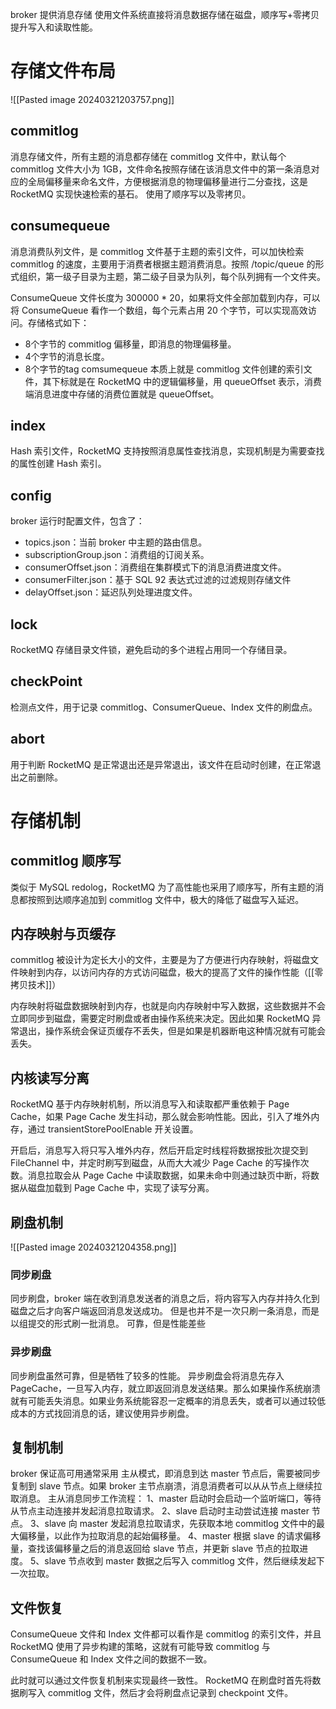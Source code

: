 broker 提供消息存储
使用文件系统直接将消息数据存储在磁盘，顺序写+零拷贝提升写入和读取性能。

# 存储文件布局

![[Pasted image 20240321203757.png]]
## commitlog
消息存储文件，所有主题的消息都存储在 commitlog 文件中，默认每个 commitlog 文件大小为 1GB，文件命名按照存储在该消息文件中的第一条消息对应的全局偏移量来命名文件，方便根据消息的物理偏移量进行二分查找，这是 RocketMQ 实现快速检索的基石。
使用了顺序写以及零拷贝。

## consumequeue
消息消费队列文件，是 commitlog 文件基于主题的索引文件，可以加快检索 commitlog 的速度，主要用于消费者根据主题消费消息。按照 /topic/queue 的形式组织，第一级子目录为主题，第二级子目录为队列，每个队列拥有一个文件夹。

ConsumeQueue 文件长度为 300000 \* 20，如果将文件全部加载到内存，可以将 ConsumeQueue 看作一个数组，每个元素占用 20 个字节，可以实现高效访问。存储格式如下：
- 8个字节的 commitlog 偏移量，即消息的物理偏移量。
- 4个字节的消息长度。
- 8个字节的tag
comsumequeue 本质上就是 commitlog 文件创建的索引文件，其下标就是在 RocketMQ 中的逻辑偏移量，用 queueOffset 表示，消费端消息进度中存储的消费位置就是 queueOffset。

## index
Hash 索引文件，RocketMQ 支持按照消息属性查找消息，实现机制是为需要查找的属性创建 Hash 索引。

## config
broker 运行时配置文件，包含了：
- topics.json：当前 broker 中主题的路由信息。
- subscriptionGroup.json：消费组的订阅关系。
- consumerOffset.json：消费组在集群模式下的消息消费进度文件。
- consumerFilter.json：基于 SQL 92 表达式过滤的过滤规则存储文件
- delayOffset.json：延迟队列处理进度文件。

## lock
RocketMQ 存储目录文件锁，避免启动的多个进程占用同一个存储目录。

## checkPoint
检测点文件，用于记录 commitlog、ConsumerQueue、Index 文件的刷盘点。

## abort
用于判断 RocketMQ 是正常退出还是异常退出，该文件在启动时创建，在正常退出之前删除。

# 存储机制

## commitlog 顺序写

类似于 MySQL redolog，RocketMQ 为了高性能也采用了顺序写，所有主题的消息都按照到达顺序追加到 commitlog 文件中，极大的降低了磁盘写入延迟。

## 内存映射与页缓存

commitlog 被设计为定长大小的文件，主要是为了方便进行内存映射，将磁盘文件映射到内存，以访问内存的方式访问磁盘，极大的提高了文件的操作性能（[[零拷贝技术]]）

内存映射将磁盘数据映射到内存，也就是向内存映射中写入数据，这些数据并不会立即同步到磁盘，需要定时刷盘或者由操作系统来决定。因此如果 RocketMQ 异常退出，操作系统会保证页缓存不丢失，但是如果是机器断电这种情况就有可能会丢失。

## 内核读写分离
RocketMQ 基于内存映射机制，所以消息写入和读取都严重依赖于 Page Cache，如果 Page Cache 发生抖动，那么就会影响性能。因此，引入了堆外内存，通过 transientStorePoolEnable 开关设置。

开启后，消息写入将只写入堆外内存，然后开启定时线程将数据按批次提交到 FileChannel 中，并定时刷写到磁盘，从而大大减少 Page Cache 的写操作次数。消息拉取会从 Page Cache 中读取数据，如果未命中则通过缺页中断，将数据从磁盘加载到 Page Cache 中，实现了读写分离。

## 刷盘机制
![[Pasted image 20240321204358.png]]
### 同步刷盘
同步刷盘，broker 端在收到消息发送者的消息之后，将内容写入内存并持久化到磁盘之后才向客户端返回消息发送成功。
但是也并不是一次只刷一条消息，而是以组提交的形式刷一批消息。
可靠，但是性能差些

### 异步刷盘
同步刷盘虽然可靠，但是牺牲了较多的性能。
异步刷盘会将消息先存入 PageCache，一旦写入内存，就立即返回消息发送结果。那么如果操作系统崩溃就有可能丢失消息。如果业务系统能容忍一定概率的消息丢失，或者可以通过较低成本的方式找回消息的话，建议使用异步刷盘。

## 复制机制
broker 保证高可用通常采用 主从模式，即消息到达 master 节点后，需要被同步复制到 slave 节点。如果 broker 主节点崩溃，消息消费者可以从从节点上继续拉取消息。
主从消息同步工作流程：
1、master 启动时会启动一个监听端口，等待从节点主动连接并发起消息拉取请求。
2、slave 启动时主动尝试连接 master 节点。
3、slave 向 master 发起消息拉取请求，先获取本地 commitlog 文件中的最大偏移量，以此作为拉取消息的起始偏移量。
4、master 根据 slave 的请求偏移量，查找该偏移量之后的消息返回给 slave 节点，并更新 slave 节点的拉取进度。
5、slave 节点收到 master 数据之后写入 commitlog 文件，然后继续发起下一次拉取。


## 文件恢复

ConsumeQueue 文件和 Index 文件都可以看作是 commitlog 的索引文件，并且 RocketMQ 使用了异步构建的策略，这就有可能导致 commitlog 与 ConsumeQueue 和 Index 文件之间的数据不一致。

此时就可以通过文件恢复机制来实现最终一致性。
RocketMQ 在刷盘时首先将数据刷写入 commitlog 文件，然后才会将刷盘点记录到 checkpoint 文件。
